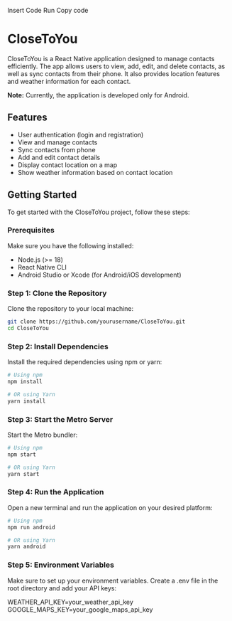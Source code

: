 Insert Code
Run
Copy code
# CloseToYou

CloseToYou is a React Native application designed to manage contacts efficiently. The app allows users to view, add, edit, and delete contacts, as well as sync contacts from their phone. It also provides location features and weather information for each contact. 

**Note:** Currently, the application is developed only for Android.

## Features

- User authentication (login and registration)
- View and manage contacts
- Sync contacts from phone
- Add and edit contact details
- Display contact location on a map
- Show weather information based on contact location

## Getting Started

To get started with the CloseToYou project, follow these steps:

### Prerequisites

Make sure you have the following installed:

- Node.js (>= 18)
- React Native CLI
- Android Studio or Xcode (for Android/iOS development)

### Step 1: Clone the Repository

Clone the repository to your local machine:

```bash
git clone https://github.com/yourusername/CloseToYou.git
cd CloseToYou
```

### Step 2: Install Dependencies
Install the required dependencies using npm or yarn:

```bash
# Using npm
npm install

# OR using Yarn
yarn install
```

### Step 3: Start the Metro Server
Start the Metro bundler:

```bash
# Using npm
npm start

# OR using Yarn
yarn start
```

### Step 4: Run the Application
Open a new terminal and run the application on your desired platform:

```bash
# Using npm
npm run android

# OR using Yarn
yarn android
```

### Step 5: Environment Variables
Make sure to set up your environment variables. Create a .env file in the root directory and add your API keys:

WEATHER_API_KEY=your_weather_api_key
GOOGLE_MAPS_KEY=your_google_maps_api_key
